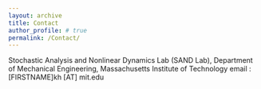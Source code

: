 ```yaml
---
layout: archive
title: Contact
author_profile: # true
permalink: /Contact/
---
```



Stochastic Analysis and Nonlinear Dynamics Lab (SAND Lab),
Department of Mechanical Engineering,
Massachusetts Institute of Technology
email : [FIRSTNAME]kh [AT] mit.edu
